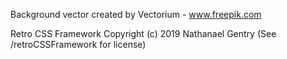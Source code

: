 Background vector created by Vectorium - www.freepik.com

Retro CSS Framework Copyright (c) 2019 Nathanael Gentry (See /retroCSSFramework for license)